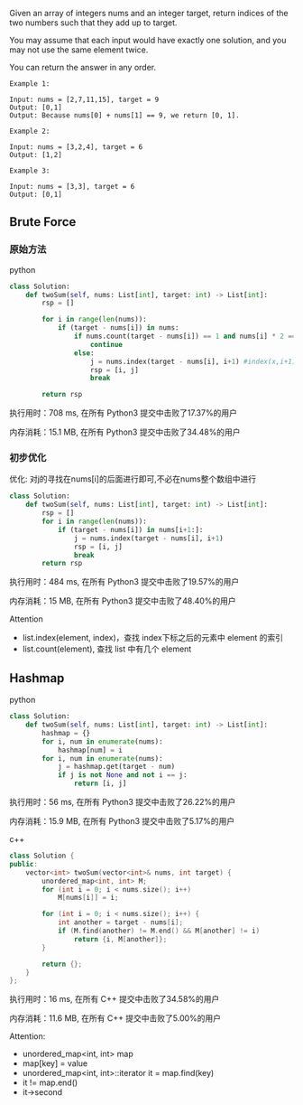 Given an array of integers nums and an integer target, return indices of the two numbers such that they add up to target.

You may assume that each input would have exactly one solution, and you may not use the same element twice.

You can return the answer in any order.

```
Example 1:

Input: nums = [2,7,11,15], target = 9
Output: [0,1]
Output: Because nums[0] + nums[1] == 9, we return [0, 1].

Example 2:

Input: nums = [3,2,4], target = 6
Output: [1,2]

Example 3:

Input: nums = [3,3], target = 6
Output: [0,1]
```

## Brute Force

### 原始方法
python
```python
class Solution:
    def twoSum(self, nums: List[int], target: int) -> List[int]:
        rsp = []

        for i in range(len(nums)):
            if (target - nums[i]) in nums:
                if nums.count(target - nums[i]) == 1 and nums[i] * 2 == target:
                    continue
                else:
                    j = nums.index(target - nums[i], i+1) #index(x,i+1)是从num1后的序列后找num2
                    rsp = [i, j]
                    break

        return rsp
```

执行用时：708 ms, 在所有 Python3 提交中击败了17.37%的用户

内存消耗：15.1 MB, 在所有 Python3 提交中击败了34.48%的用户

### 初步优化

优化: 对j的寻找在nums[i]的后面进行即可,不必在nums整个数组中进行

```python
class Solution:
    def twoSum(self, nums: List[int], target: int) -> List[int]:
        rsp = []
        for i in range(len(nums)):
            if (target - nums[i]) in nums[i+1:]:
                j = nums.index(target - nums[i], i+1)
                rsp = [i, j]
                break
        return rsp
```

执行用时：484 ms, 在所有 Python3 提交中击败了19.57%的用户

内存消耗：15 MB, 在所有 Python3 提交中击败了48.40%的用户

Attention
- list.index(element, index)，查找 index下标之后的元素中 element 的索引
- list.count(element), 查找 list 中有几个 element

## Hashmap

python

```python
class Solution:
    def twoSum(self, nums: List[int], target: int) -> List[int]:
        hashmap = {}
        for i, num in enumerate(nums):
            hashmap[num] = i
        for i, num in enumerate(nums):
            j = hashmap.get(target - num)
            if j is not None and not i == j:
                return [i, j]
```

执行用时：56 ms, 在所有 Python3 提交中击败了26.22%的用户

内存消耗：15.9 MB, 在所有 Python3 提交中击败了5.17%的用户

c++

```c++
class Solution {
public:
    vector<int> twoSum(vector<int>& nums, int target) {
        unordered_map<int, int> M;
        for (int i = 0; i < nums.size(); i++)
            M[nums[i]] = i;

        for (int i = 0; i < nums.size(); i++) {
            int another = target - nums[i];
            if (M.find(another) != M.end() && M[another] != i)
                return {i, M[another]};
        }

        return {};
    }
};
```

执行用时：16 ms, 在所有 C++ 提交中击败了34.58%的用户

内存消耗：11.6 MB, 在所有 C++ 提交中击败了5.00%的用户

Attention:
- unordered_map<int, int> map
- map[key] = value
- unordered_map<int, int>::iterator it = map.find(key)
- it != map.end()
- it->second
